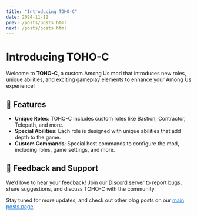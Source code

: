 ```yaml
---
title: "Introducing TOHO-C"
date: 2024-11-12
prev: /posts/posts.html
next: /posts/posts.html
---
```

# Introducing TOHO-C

Welcome to **TOHO-C**, a custom Among Us mod that introduces new roles, unique abilities, and exciting gameplay elements to enhance your Among Us experience!

## 🌟 Features
- **Unique Roles**: TOHO-C includes custom roles like Bastion, Contractor, Telepath, and more.
- **Special Abilities**: Each role is designed with unique abilities that add depth to the game.
- **Custom Commands**: Special host commands to configure the mod, including roles, game settings, and more.

## 💬 Feedback and Support
We’d love to hear your feedback! Join our [Discord server](https://discord.gg/HczqtuBfcu) to report bugs, share suggestions, and discuss TOHO-C with the community.

Stay tuned for more updates, and check out other blog posts on our <a href="/posts/posts.html" style="color:#0974e6">main posts page</a>.